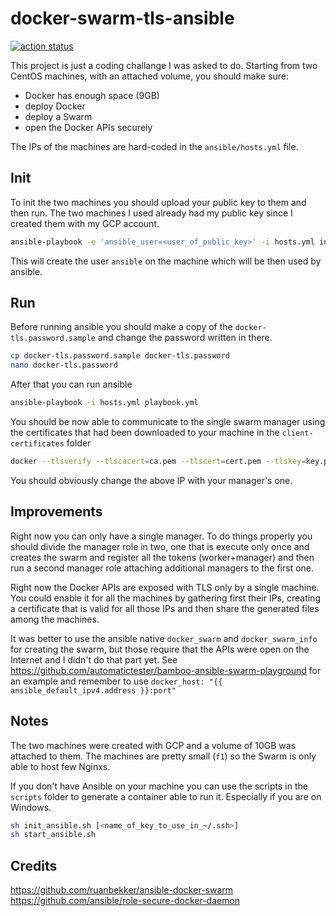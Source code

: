 # docker-swarm-tls-ansible

[![action status](https://github.com/Naramsim/docker-swarm-tls-ansible/workflows/Ansible%20Lint/badge.svg)](https://github.com/Naramsim/docker-swarm-tls-ansible/actions)

This project is just a coding challange I was asked to do. Starting from two CentOS machines, with an attached volume, you should make sure:

- Docker has enough space (9GB)
- deploy Docker
- deploy a Swarm
- open the Docker APIs securely

The IPs of the machines are hard-coded in the `ansible/hosts.yml` file.

## Init

To init the two machines you should upload your public key to them and then run. The two machines I used already had my public key since I created them with my GCP account.

```sh
ansible-playbook -e 'ansible_user=<user_of_public_key>' -i hosts.yml init.yml
```

This will create the user `ansible` on the machine which will be then used by ansible.

## Run

Before running ansible you should make a copy of the `docker-tls.password.sample` and change the password written in there.

```sh
cp docker-tls.password.sample docker-tls.password
nano docker-tls.password
```

After that you can run ansible

```sh
ansible-playbook -i hosts.yml playbook.yml
```

You should be now able to communicate to the single swarm manager using the certificates that had been downloaded to your machine in the `client-certificates` folder

```sh
docker --tlsverify --tlscacert=ca.pem --tlscert=cert.pem --tlskey=key.pem -H='35.204.137.154:2375' node ls
```

You should obviously change the above IP with your manager's one.

## Improvements

Right now you can only have a single manager. To do things properly you should divide the manager role in two, one that is execute only once and creates the swarm and register all the tokens (worker+manager) and then run a second manager role attaching additional managers to the first one.

Right now the Docker APIs are exposed with TLS only by a single machine. You could enable it for all the machines by gathering first their IPs, creating a certificate that is valid for all those IPs and then share the generated files among the machines.

It was better to use the ansible native `docker_swarm` and `docker_swarm_info` for creating the swarm, but those require that the APIs were open on the Internet and I didn't do that part yet. See https://github.com/automatictester/bamboo-ansible-swarm-playground for an example and remember to use `docker_host: "{{ ansible_default_ipv4.address }}:port"`

## Notes

The two machines were created with GCP and a volume of 10GB was attached to them. The machines are pretty small (`f1`) so the Swarm is only able to host few Nginxs.

If you don't have Ansible on your machine you can use the scripts in the `scripts` folder to generate a container able to run it. Especially if you are on Windows.

```sh
sh init_ansible.sh [<name_of_key_to_use_in_~/.ssh>]
sh start_ansible.sh
```

## Credits

https://github.com/ruanbekker/ansible-docker-swarm
https://github.com/ansible/role-secure-docker-daemon
